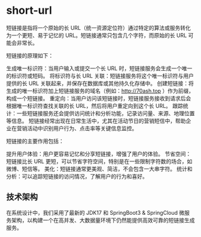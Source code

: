 # short-url
短链接是指将一个原始的长 URL（统一资源定位符）通过特定的算法或服务转化为一个更短、易于记忆的 URL。短链接通常只包含几个字符，而原始的长 URL 可能会非常长。

短链接的原理如下：

生成唯一标识符：当用户输入或提交一个长 URL 时，短链接服务会生成一个唯一的标识符或短码。
将标识符与长 URL 关联：短链接服务将这个唯一标识符与用户提供的长 URL 关联起来，并保存在数据库或其他持久化存储中。
创建短链接：将生成的唯一标识符加上短链接服务的域名（例如：http://70ash.top ）作为前缀，构成一个短链接。
重定向：当用户访问该短链接时，短链接服务接收到请求后会根据唯一标识符查找关联的长 URL，然后将用户重定向到这个长 URL。
跟踪统计：一些短链接服务还会提供访问统计和分析功能，记录访问量、来源、地理位置等信息。
短链接经常出现在日常生活中，尤其在活动节日的营销短信中，帮助企业在营销活动中识别用户行为、点击率等关键信息监控。

短链接的主要作用包括：

提升用户体验：用户更容易记忆和分享短链接，增强了用户的体验。
节省空间：短链接比长 URL 更短，可以节省字符空间，特别是在一些限制字符数的场合，如微博、短信等。
美化：短链接通常更美观、简洁，不会包含一大串字符。
统计和分析：可以追踪短链接的访问情况，了解用户的行为和喜好。
## 技术架构
在系统设计中，我们采用了最新的 JDK17 和 SpringBoot3 & SpringCloud 微服务架构，以构建一个在高并发、大数据量环境下仍然能提供高效可靠的短链接生成服务。
